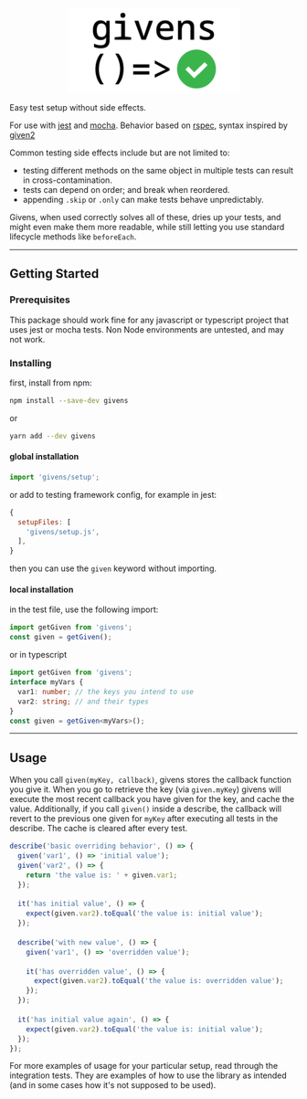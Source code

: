 <p align="center">
  <img src="/documentation/logo-light.png" alt="givens" width="300">
</p>

Easy test setup without side effects.

For use with [jest](https://github.com/facebook/jest) and [mocha](https://github.com/mochajs/mocha).
Behavior based on [rspec](), syntax inspired by [given2](https://github.com/tatyshev/given2)

Common testing side effects include but are not limited to:
- testing different methods on the same object in multiple tests can result in cross-contamination.
- tests can depend on order; and break when reordered.
- appending `.skip` or `.only` can make tests behave unpredictably.

Givens, when used correctly solves all of these, dries up your tests, and might even make them more readable, while still letting you use standard lifecycle methods like `beforeEach`.

---
## Getting Started
### Prerequisites
This package should work fine for any javascript or typescript project that uses jest or mocha tests. Non Node environments are untested, and may not work.

### Installing
first, install from npm:
```bash
npm install --save-dev givens
```
or
```bash
yarn add --dev givens
```
#### global installation
```javascript
import 'givens/setup';
```
or add to testing framework config, for example in jest:
```javascript
{
  setupFiles: [
    'givens/setup.js',
  ],
}
```
then you can use the `given` keyword without importing.
#### local installation
in the test file, use the following import:
```javascript
import getGiven from 'givens';
const given = getGiven();
```
or in typescript
```typescript
import getGiven from 'givens';
interface myVars {
  var1: number; // the keys you intend to use
  var2: string; // and their types
}
const given = getGiven<myVars>();
```

---
## Usage

When you call `given(myKey, callback)`, givens stores the callback function you give it. When you go to retrieve the key (via `given.myKey`) givens will execute the most recent callback you have given for the key, and cache the value. Additionally, if you call `given()` inside a describe, the callback will revert to the previous one given for `myKey` after executing all tests in the describe. The cache is cleared after every test.

```javascript
describe('basic overriding behavior', () => {
  given('var1', () => 'initial value');
  given('var2', () => {
    return 'the value is: ' + given.var1;
  });

  it('has initial value', () => {
    expect(given.var2).toEqual('the value is: initial value');
  });

  describe('with new value', () => {
    given('var1', () => 'overridden value');

    it('has overridden value', () => {
      expect(given.var2).toEqual('the value is: overridden value');
    });
  });

  it('has initial value again', () => {
    expect(given.var2).toEqual('the value is: initial value');
  });
});
```

For more examples of usage for your particular setup, read through the integration tests. They are examples of how to use the library as intended (and in some cases how it's not supposed to be used).
